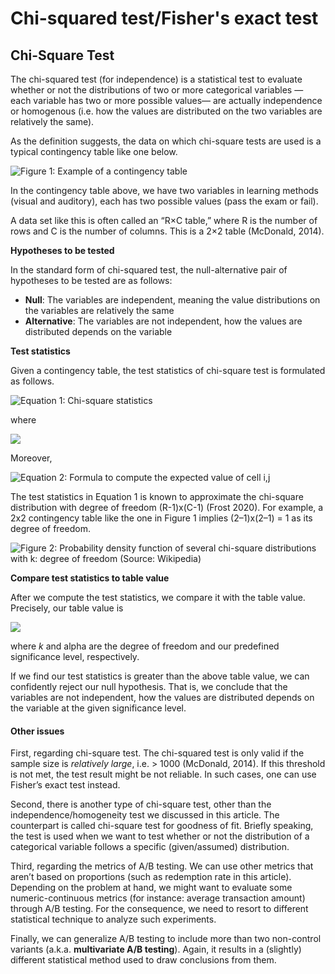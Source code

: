 # Chi-squared test/Fisher's exact test

## Chi-Square Test <a href="#769b" id="769b"></a>

The chi-squared test (for independence) is a statistical test to evaluate whether or not the distributions of two or more categorical variables — each variable has two or more possible values— are actually independence or homogenous (i.e. how the values are distributed on the two variables are relatively the same).

As the definition suggests, the data on which chi-square tests are used is a typical contingency table like one below.

![Figure 1: Example of a contingency table](https://miro.medium.com/max/1100/1\*hMue0pUBGOs8AyAL0iWtRA.png)

In the contingency table above, we have two variables in learning methods (visual and auditory), each has two possible values (pass the exam or fail).

A data set like this is often called an “R×C table,” where R is the number of rows and C is the number of columns. This is a 2×2 table (McDonald, 2014).

**Hypotheses to be tested**

In the standard form of chi-squared test, the null-alternative pair of hypotheses to be tested are as follows:

* **Null**: The variables are independent, meaning the value distributions on the variables are relatively the same
* **Alternative**: The variables are not independent, how the values are distributed depends on the variable

**Test statistics**

Given a contingency table, the test statistics of chi-square test is formulated as follows.

![Equation 1: Chi-square statistics](https://miro.medium.com/max/432/1\*d0-DHlU3\_7GM6yidHn-aTg.png)

where

![](https://miro.medium.com/max/844/1\*KpsskPVkLseQZ9owmjE3Pg.png)

Moreover,

![Equation 2: Formula to compute the expected value of cell i,j](https://miro.medium.com/max/938/1\*LThPnl1XzGh2H5pLXnrm4Q.png)

The test statistics in Equation 1 is known to approximate the chi-square distribution with degree of freedom (R-1)x(C-1) (Frost 2020). For example, a 2x2 contingency table like the one in Figure 1 implies (2–1)x(2–1) = 1 as its degree of freedom.

![Figure 2: Probability density function of several chi-square distributions with k: degree of freedom (Source: Wikipedia)](https://miro.medium.com/max/1400/0\*-DDvva\_8CLaOVbxQ.png)



**Compare test statistics to table value**

After we compute the test statistics, we compare it with the table value. Precisely, our table value is

![](https://miro.medium.com/max/190/1\*f\_tATkWmMQvYK8XrIYOU-Q.png)

where _k_ and alpha are the degree of freedom and our predefined significance level, respectively.

If we find our test statistics is greater than the above table value, we can confidently reject our null hypothesis. That is, we conclude that the variables are not independent, how the values are distributed depends on the variable at the given significance level.

#### Other issues

First, regarding chi-square test. The chi-squared test is only valid if the sample size is _relatively large_, i.e. > 1000 (McDonald, 2014). If this threshold is not met, the test result might be not reliable. In such cases, one can use Fisher’s exact test instead.

Second, there is another type of chi-square test, other than the independence/homogeneity test we discussed in this article. The counterpart is called chi-square test for goodness of fit. Briefly speaking, the test is used when we want to test whether or not the distribution of a categorical variable follows a specific (given/assumed) distribution.

Third, regarding the metrics of A/B testing. We can use other metrics that aren’t based on proportions (such as redemption rate in this article). Depending on the problem at hand, we might want to evaluate some numeric-continuous metrics (for instance: average transaction amount) through A/B testing. For the consequence, we need to resort to different statistical technique to analyze such experiments.

Finally, we can generalize A/B testing to include more than two non-control variants (a.k.a. **multivariate A/B testing**). Again, it results in a (slightly) different statistical method used to draw conclusions from them.

